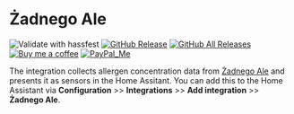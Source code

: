 # Żadnego Ale

![Validate with hassfest](https://github.com/bieniu/ha-zadnego-ale//actions/workflows/hassfest.yml/badge.svg)
[![GitHub Release][releases-shield]][releases]
[![GitHub All Releases][downloads-total-shield]][releases]
[![Buy me a coffee][buy-me-a-coffee-shield]][buy-me-a-coffee]
[![PayPal_Me][paypal-me-shield]][paypal-me]

The integration collects allergen concentration data from [Żadnego Ale](http://zadnegoale.pl) and presents it as sensors in the Home Assitant.
You can add this to the Home Assistant via **Configuration** >> **Integrations** >> **Add integration** >> **Żadnego Ale**.

[releases]: https://github.com/bieniu/ha-zadnego-ale/releases
[releases-shield]: https://img.shields.io/github/release/bieniu/ha-zadnego-ale.svg?style=popout
[downloads-total-shield]: https://img.shields.io/github/downloads/bieniu/ha-zadnego-ale/total
[buy-me-a-coffee-shield]: https://img.shields.io/static/v1.svg?label=%20&message=Buy%20me%20a%20coffee&color=6f4e37&logo=buy%20me%20a%20coffee&logoColor=white
[buy-me-a-coffee]: https://www.buymeacoffee.com/QnLdxeaqO
[paypal-me-shield]: https://img.shields.io/static/v1.svg?label=%20&message=PayPal.Me&logo=paypal
[paypal-me]: https://www.paypal.me/bieniu79
